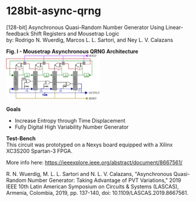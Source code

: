 # 128bit-async-qrng
[128-bit] Asynchronous Quasi-Random Number Generator Using Linear-feedback Shift Registers and Mousetrap Logic <br>
by: Rodrigo N. Wuerdig, Marcos L. L. Sartori, and Ney L. V. Calazans<br>

**Fig. I - Mousetrap Asynchronous QRNG Architecture** <br>
<img src="architecture.png" width="50%" height="50%">

<b>Goals</b><br>
- Increase Entropy through Time Displacement
- Fully Digital High Variability Number Generator

<b>Test-Bench</b><br>
This circuit was prototyped on a Nexys board equipped with a Xilinx XC3S200 Spartan-3 FPGA.

More info here:
https://ieeexplore.ieee.org/abstract/document/8667561/

R. N. Wuerdig, M. L. L. Sartori and N. L. V. Calazans, "Asynchronous Quasi-Random Number Generator: Taking Advantage of PVT Variations," 2019 IEEE 10th Latin American Symposium on Circuits & Systems (LASCAS), Armenia, Colombia, 2019, pp. 137-140, doi: 10.1109/LASCAS.2019.8667561.

